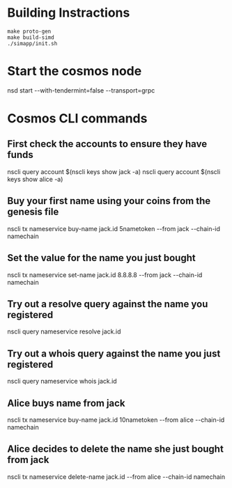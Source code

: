 # Building Instractions

```
make proto-gen
make build-simd
./simapp/init.sh
```

# Start the cosmos node

nsd start --with-tendermint=false --transport=grpc

# Cosmos CLI commands

## First check the accounts to ensure they have funds
nscli query account $(nscli keys show jack -a)
nscli query account $(nscli keys show alice -a)

## Buy your first name using your coins from the genesis file
nscli tx nameservice buy-name jack.id 5nametoken --from jack --chain-id namechain

## Set the value for the name you just bought
nscli tx nameservice set-name jack.id 8.8.8.8 --from jack --chain-id namechain

## Try out a resolve query against the name you registered
nscli query nameservice resolve jack.id

## Try out a whois query against the name you just registered
nscli query nameservice whois jack.id

## Alice buys name from jack
nscli tx nameservice buy-name jack.id 10nametoken --from alice --chain-id namechain

## Alice decides to delete the name she just bought from jack
nscli tx nameservice delete-name jack.id --from alice --chain-id namechain